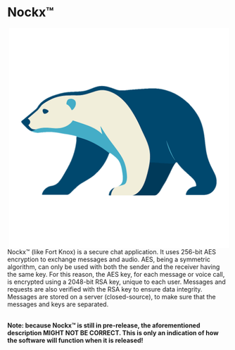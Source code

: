 # Nockx™
<img src="nockx-logo.png" width="500px" align="right"/>
Nockx™ (like Fort Knox) is a secure chat application.
It uses 256-bit AES encryption to exchange messages and audio. AES, being a symmetric algorithm, can only be used with both the sender and the receiver having the same key. For this reason, the AES key, for each message or voice call, is encrypted using a 2048-bit RSA key, unique to each user. Messages and requests are also verified with the RSA key to ensure data integrity.<br/>
Messages are stored on a server (closed-source), to make sure that the messages and keys are separated.<br/>
<br/>

<strong>Note: because Nockx™ is still in pre-release, the aforementioned description MIGHT NOT BE CORRECT. This is only an indication of how the software will function when it is released!</strong>
